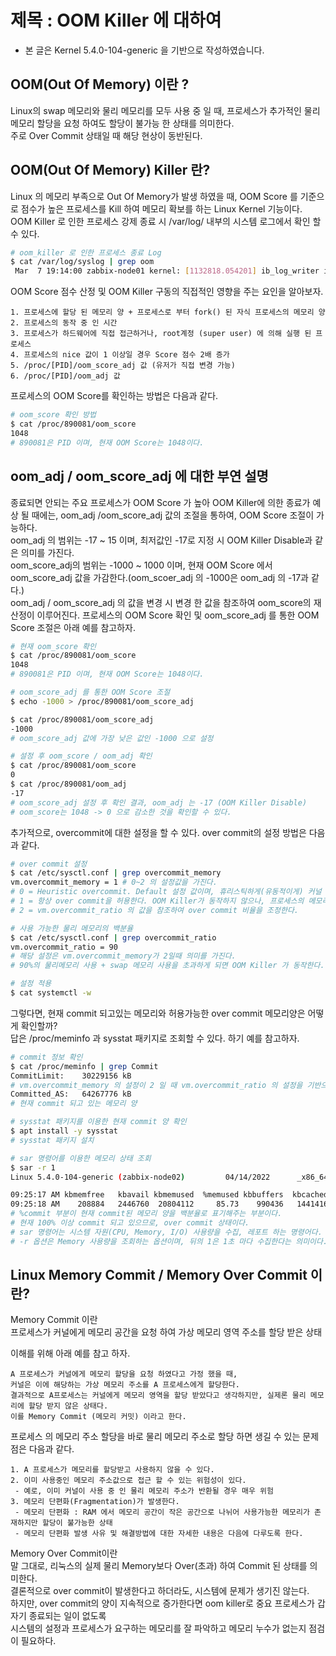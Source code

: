 <div class=”hostway-style-01”>

# 제목 : OOM Killer 에 대하여

* 본 글은 Kernel 5.4.0-104-generic 을 기반으로 작성하였습니다.

## OOM(Out Of Memory) 이란 ? 

Linux의 swap 메모리와 물리 메모리를 모두 사용 중 일 때, 프로세스가 추가적인 물리 메모리 할당을 요청 하여도  할당이 불가능 한 상태를 의미한다.  
주로 Over Commit 상태일 때 해당 현상이 동반된다.


## OOM(Out Of Memory) Killer 란?

Linux 의 메모리 부족으로 Out Of Memory가 발생 하였을 때, OOM Score 를 기준으로 점수가 높은 프로세스를 Kill 하여 메모리 확보를 하는 Linux Kernel 기능이다.  
OOM Killer 로 인한 프로세스 강제 종료 시 /var/log/ 내부의 시스템 로그에서 확인 할 수 있다.  

```bash
# oom_killer 로 인한 프로세스 종료 Log
$ cat /var/log/syslog | grep oom
 Mar  7 19:14:00 zabbix-node01 kernel: [1132818.054201] ib_log_writer invoked oom-killer: gfp_mask=0x100cca(GFP_HIGHUSER_MOVABLE), order=0, oom_score_adj=0
```

OOM Score 점수 산정 및 OOM Killer 구동의 직접적인 영향을 주는 요인을 알아보자.  

```
1. 프로세스에 할당 된 메모리 양 + 프로세스로 부터 fork() 된 자식 프로세스의 메모리 양 
2. 프로세스의 동작 중 인 시간
3. 프로세스가 하드웨어에 직접 접근하거나, root계정 (super user) 에 의해 실행 된 프로세스
4. 프로세스의 nice 값이 1 이상일 경우 Score 점수 2배 증가
5. /proc/[PID]/oom_score_adj 값 (유저가 직접 변경 가능)
6. /proc/[PID]/oom_adj 값
```

프로세스의 OOM Score를 확인하는 방법은 다음과 같다.

```bash
# oom_score 확인 방법
$ cat /proc/890081/oom_score
1048
# 890081은 PID 이며, 현재 OOM Score는 1048이다.
```

## oom_adj / oom_score_adj 에 대한 부연 설명

종료되면 안되는 주요 프로세스가 OOM Score 가 높아 OOM Killer에 의한 종료가 예상 될 때에는, oom_adj /oom_score_adj 값의 조절을 통하여, OOM Score 조절이 가능하다.  
oom_adj 의 범위는 -17 ~ 15 이며, 최저값인 -17로 지정 시 OOM Killer Disable과 같은 의미를 가진다.  
oom_score_adj의 범위는 -1000 ~ 1000 이며, 현재 OOM Score 에서  oom_score_adj 값을 가감한다.(oom_scoer_adj 의 -1000은 oom_adj 의 -17과 같다.)  
oom_adj / oom_score_adj 의 값을 변경 시 변경 한 값을 참조하여 oom_score의 재 산정이 이루어진다.
프로세스의 OOM Score 확인 및 oom_score_adj 를 통한 OOM Score 조절은 아래 예를 참고하자.

```bash
# 현재 oom_score 확인
$ cat /proc/890081/oom_score
1048
# 890081은 PID 이며, 현재 OOM Score는 1048이다.

# oom_score_adj 를 통한 OOM Score 조절
$ echo -1000 > /proc/890081/oom_score_adj

$ cat /proc/890081/oom_score_adj
-1000
# oom_score_adj 값에 가장 낮은 값인 -1000 으로 설정

# 설정 후 oom_score / oom_adj 확인
$ cat /proc/890081/oom_score
0
$ cat /proc/890081/oom_adj
-17
# oom_score_adj 설정 후 확인 결과, oom_adj 는 -17 (OOM Killer Disable)
# oom_score는 1048 -> 0 으로 감소한 것을 확인할 수 있다.
```

추가적으로, overcommit에 대한 설정을 할 수 있다.
over commit의 설정 방법은 다음과 같다.

```bash
# over commit 설정
$ cat /etc/sysctl.conf | grep overcommit_memory
vm.overcommit_memory = 1 # 0~2 의 설정값을 가진다.
# 0 = Heuristic overcommit. Default 설정 값이며, 휴리스틱하게(유동적이게) 커널 자체적으로 over commit 비율을 조정한다.
# 1 = 항상 over commit을 허용한다. OOM Killer가 동작하지 않으나, 프로세스의 메모리할당에 실패 할 수 있다.
# 2 = vm.overcommit_ratio 의 값을 참조하여 over commit 비율을 조정한다. 

# 사용 가능한 물리 메모리의 백분율
$ cat /etc/sysctl.conf | grep overcommit_ratio
vm.overcommit_ratio = 90
# 해당 설정은 vm.overcommit_memory가 2일때 의미를 가진다.
# 90%의 물리메모리 사용 + swap 메모리 사용을 초과하게 되면 OOM Killer 가 동작한다.

# 설정 적용
$ cat systemctl -w
```
그렇다면, 현재 commit 되고있는 메모리와 허용가능한 over commit 메모리양은 어떻게 확인할까?  
답은 /proc/meminfo 과 sysstat 패키지로 조회할 수 있다.
하기 예를 참고하자.

```bash
# commit 정보 확인
$ cat /proc/meminfo | grep Commit
CommitLimit:    30229156 kB 
# vm.overcommit_memory 의 설정이 2 일 때 vm.overcommit_ratio 의 설정을 기반으로 commit 가능 한 메모리 양
Committed_AS:   64267776 kB
# 현재 commit 되고 있는 메모리 양

# sysstat 패키지를 이용한 현재 commit 양 확인
$ apt install -y sysstat 
# sysstat 패키지 설치

# sar 명령어를 이용한 메모리 상태 조회
$ sar -r 1 
Linux 5.4.0-104-generic (zabbix-node02)         04/14/2022      _x86_64_        (16 CPU)

09:25:17 AM kbmemfree   kbavail kbmemused  %memused kbbuffers  kbcached  kbcommit   %commit  kbactive   kbinact   kbdirty
09:25:18 AM    208884   2446760  20804112     85.73    990436   1441416  64262056    196.79  19538260   3304352      1508
# %commit 부분이 현재 commit된 메모리 양을 백분율로 표기해주는 부분이다.
# 현재 100% 이상 commit 되고 있으므로, over commit 상태이다.
# sar 명령어는 시스템 자원(CPU, Memory, I/O) 사용량을 수집, 레포트 하는 명령어다.
# -r 옵션은 Memory 사용량을 조회하는 옵션이며, 뒤의 1은 1초 마다 수집한다는 의미이다.
```

## Linux Memory Commit / Memory Over Commit 이란?

Memory Commit 이란  
프로세스가 커널에게 메모리 공간을 요청 하여 가상 메모리 영역 주소를 할당 받은 상태

이해를 위해 아래 예를 참고 하자.  

```
A 프로세스가 커널에게 메모리 할당을 요청 하였다고 가정 했을 때, 
커널은 이에 해당하는 가상 메모리 주소를 A 프로세스에게 할당한다.  
결과적으로 A프로세스는 커널에게 메모리 영역을 할당 받았다고 생각하지만, 실제론 물리 메모리에 할당 받지 않은 상태다.  
이를 Memory Commit (메모리 커밋) 이라고 한다.  
```

프로세스 의 메모리 주소 할당을 바로 물리 메모리 주소로 할당 하면 생길 수 있는 문제점은 다음과 같다.

```
1. A 프로세스가 메모리를 할당받고 사용하지 않을 수 있다.
2. 이미 사용중인 메모리 주소값으로 접근 할 수 있는 위험성이 있다. 
 - 예로, 이미 커널이 사용 중 인 물리 메모리 주소가 반환될 경우 매우 위험
3. 메모리 단편화(Fragmentation)가 발생한다.
 - 메모리 단편화 : RAM 에서 메모리 공간이 작은 공간으로 나뉘어 사용가능한 메모리가 존재하지만 할당이 불가능한 상태
 - 메모리 단편화 발생 사유 및 해결방법에 대한 자세한 내용은 다음에 다루도록 한다.
```

Memory Over Commit이란  
말 그대로, 리눅스의 실제 물리 Memory보다 Over(초과) 하여 Commit 된 상태를 의미한다.  
결론적으로 over commit이 발생한다고 하더라도, 시스템에 문제가 생기진 않는다.  
하지만, over commit의 양이 지속적으로 증가한다면 oom killer로 중요 프로세스가 갑자기 종료되는 일이 없도록   
시스템의 설정과 프로세스가 요구하는 메모리를 잘 파악하고 메모리 누수가 없는지 점검이 필요하다.  




</div>